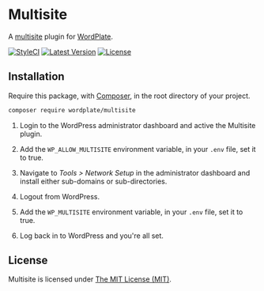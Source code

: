 # Multisite

A [multisite](http://codex.wordpress.org/Glossary#Multisite) plugin for [WordPlate](https://wordplate.github.io/).

[![StyleCI](https://styleci.io/repos/57277881/shield?style=flat)](https://styleci.io/repos/57277881)
[![Latest Version](https://img.shields.io/github/release/wordplate/multisite.svg?style=flat)](https://github.com/wordplate/multisite/releases)
[![License](https://img.shields.io/packagist/l/wordplate/multisite.svg?style=flat)](https://packagist.org/packages/wordplate/multisite)

## Installation

Require this package, with [Composer](https://getcomposer.org/), in the root directory of your project.

```sh
composer require wordplate/multisite
```

1. Login to the WordPress administrator dashboard and active the Multisite plugin.

2. Add the `WP_ALLOW_MULTISITE` environment variable, in your `.env` file, set it to true.

3. Navigate to *Tools > Network Setup* in the administrator dashboard and install either sub-domains or sub-directories.

4. Logout from WordPress.

5. Add the `WP_MULTISITE` environment variable, in your `.env` file, set it to true.

6. Log back in to WordPress and you're all set.

## License

Multisite is licensed under [The MIT License (MIT)](LICENSE).
